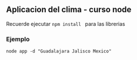 ## Aplicacion del clima - curso node

Recuerde ejecutar ```npm install ``` para las librerias

### Ejemplo
````
node app -d "Guadalajara Jalisco Mexico"
````